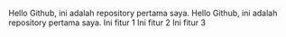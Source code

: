 Hello Github, ini adalah repository pertama saya.
Hello Github, ini adalah repository pertama saya.
Ini fitur 1
Ini fitur 2
Ini fitur 3